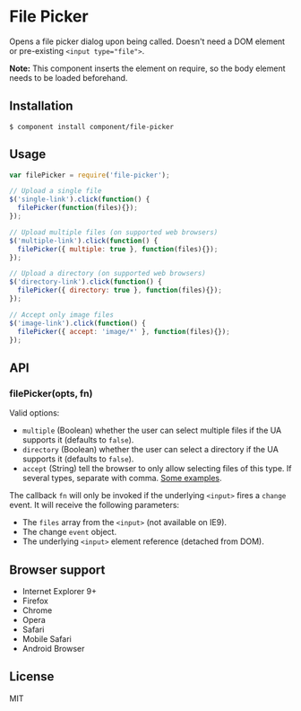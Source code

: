 # File Picker

  Opens a file picker dialog upon being called. Doesn't need a DOM
  element or pre-existing `<input type="file">`.

  __Note:__ This component inserts the element on require, so the body element needs to be loaded beforehand.

## Installation

    $ component install component/file-picker

## Usage

```js
var filePicker = require('file-picker');

// Upload a single file
$('single-link').click(function() {
  filePicker(function(files){});
});

// Upload multiple files (on supported web browsers)
$('multiple-link').click(function() {
  filePicker({ multiple: true }, function(files){});
});

// Upload a directory (on supported web browsers)
$('directory-link').click(function() {
  filePicker({ directory: true }, function(files){});
});

// Accept only image files
$('image-link').click(function() {
  filePicker({ accept: 'image/*' }, function(files){});
});
```

## API

### filePicker(opts, fn)

  Valid options:

  - `multiple` (Boolean) whether the user can select multiple files
    if the UA supports it (defaults to `false`).
  - `directory` (Boolean) whether the user can select a directory
    if the UA supports it (defaults to `false`).
  - `accept` (String) tell the browser to only allow selecting files
    of this type. If several types, separate with comma. [Some examples](http://stackoverflow.com/questions/181214/file-input-accept-attribute-is-it-useful/10503561#10503561).

  The callback `fn` will only be invoked if the underlying `<input>`
  fires a `change` event. It will receive the following parameters:

  - The `files` array from the `<input>` (not available on IE9).
  - The change `event` object.
  - The underlying `<input>` element reference (detached from DOM).

## Browser support

 - Internet Explorer 9+
 - Firefox
 - Chrome
 - Opera
 - Safari
 - Mobile Safari
 - Android Browser

## License

  MIT
